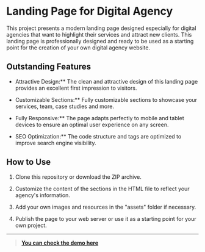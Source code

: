 
#  Landing Page for Digital Agency



This project presents a modern landing page designed especially for digital agencies that want to highlight their services and attract new clients. This landing page is professionally designed and ready to be used as a starting point for the creation of your own digital agency website.

##  Outstanding Features

- Attractive Design:** The clean and attractive design of this landing page provides an excellent first impression to visitors.

- Customizable Sections:** Fully customizable sections to showcase your services, team, case studies and more.  

- Fully Responsive:** The page adapts perfectly to mobile and tablet devices to ensure an optimal user experience on any screen.

- SEO Optimization:** The code structure and tags are optimized to improve search engine visibility.

  

##  How to Use

1. Clone this repository or download the ZIP archive.

2. Customize the content of the sections in the HTML file to reflect your agency's information.

3. Add your own images and resources in the "assets" folder if necessary.

4. Publish the page to your web server or use it as a starting point for your own project.
  
---

> [**You can check the demo  here**](https://positivus-landing-page.netlify.app/)

